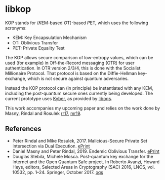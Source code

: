 libkop
======

KOP stands for (*K*EM-based *O*T)-based *P*ET,
which uses the following acronyms:
- KEM: Key Encapsulation Mechanism
- OT: Oblivious Transfer
- PET: Private Equality Test

The KOP allows secure comparison of low-entropy values, which can be used (for
example) in Off-the-Record messaging (OTR) for user authentication. In OTR
version 2/3/4, this is done with the Socialist Millionaire Protocol.  That
protocol is based on the Diffie-Hellman key-exchange, which is not secure
against quantum adversaries.

Instead the KOP protocol can (in principle) be instantiated with any KEM,
including the post-quantum secure ones currently being developed. The current
prototype uses [Kyber][kyber], as provided by [liboqs][oqs].

This work accompanies my upcoming paper and relies on the work done by Masny,
Rindal and Rosulek [rr17], [mr19].

References
----------

- Peter Rindal and Mike Rosulek, 2017.
  Malicious-Secure Private Set Intersection via Dual Execution.
	[ePrint][rr17]
- Daniel Masny and Peter Rindal, 2019.
  Endemic Oblivious Transfer.
	[ePrint][mr19]
- Douglas Stebila, Michele Mosca.
  Post-quantum key exchange for the Internet and the Open Quantum Safe project.
	In Roberto Avanzi, Howard Heys, editors, Selected Areas in Cryptography (SAC) 2016, LNCS, vol. 10532, pp. 1–24. Springer, October 2017.
	[oqs]

[rr17]: https://eprint.iacr.org/2017/769
[mr19]: https://eprint.iacr.org/2019/706
[oqs]: https://openquantumsafe.org
[kyber]: https://pq-crystals.org/kyber/
